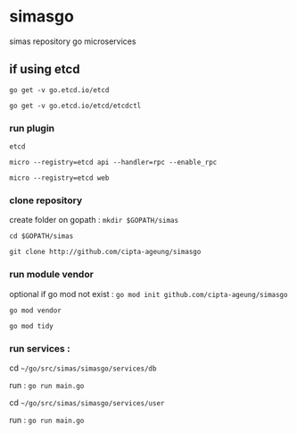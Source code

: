 # simasgo
simas repository go microservices

## if using etcd
`go get -v go.etcd.io/etcd`

`go get -v go.etcd.io/etcd/etcdctl`

### run plugin

`etcd`

`micro --registry=etcd api --handler=rpc --enable_rpc`

`micro --registry=etcd web`

### clone repository

create folder on gopath : `mkdir $GOPATH/simas`

`cd $GOPATH/simas`

`git clone http://github.com/cipta-ageung/simasgo`

### run module vendor

optional if go mod not exist : `go mod init github.com/cipta-ageung/simasgo`

`go mod vendor`

`go mod tidy`

### run services :

cd `~/go/src/simas/simasgo/services/db`

run : `go run main.go`

cd `~/go/src/simas/simasgo/services/user`

run : `go run main.go`
